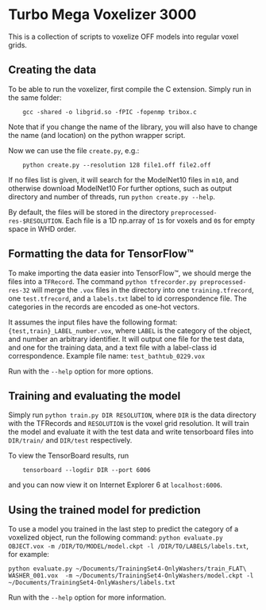 # Turbo Mega Voxelizer 3000

This is a collection of scripts to voxelize OFF models into regular voxel grids.

## Creating the data
To be able to run the voxelizer, first compile the C extension. Simply run in the same folder:

        gcc -shared -o libgrid.so -fPIC -fopenmp tribox.c

Note that if you change the name of the library, you will also have to change the name (and location) on the python wrapper script.

Now we can use the file `create.py`, e.g.:

        python create.py --resolution 128 file1.off file2.off

If no files list is given, it will search for the ModelNet10 files in `m10`, and otherwise download ModelNet10
For further options, such as output directory and number of threads, run `python create.py --help`.

By default, the files will be stored in the directory `preprocessed-res-$RESOLUTION`. Each file is a 1D np.array of `1`s for voxels and `0`s for empty space in WHD order.

## Formatting the data for TensorFlow™
To make importing the data easier into TensorFlow™, we should merge the files into a `TFRecord`. The command `python tfrecorder.py preprocessed-res-32` will merge the `.vox` files in the directory into one `training.tfrecord`, one `test.tfrecord`, and a `labels.txt` label to id correspondence file. The categories in the records are encoded as one-hot vectors.

It assumes the input files have the following format: `{test,train}_LABEL_number.vox`, where `LABEL` is the category of the object, and number an arbitrary identifier. It will output one file for the test data, and one for the training data, and a text file with a label-class id correspondence.
Example file name: `test_bathtub_0229.vox`

Run with the `--help` option for more options.


## Training and evaluating the model
Simply run `python train.py DIR RESOLUTION`, where `DIR` is the data directory with the TFRecords and `RESOLUTION` is the voxel grid resolution. It will train the model and evaluate it with the test data and write tensorboard files into `DIR/train/` and `DIR/test` respectively.

To view the TensorBoard results, run

        tensorboard --logdir DIR --port 6006

and you can now view it on Internet Explorer 6 at `localhost:6006`.


## Using the trained model for prediction
To use a model you trained in the last step to predict the category of a voxelized object, run the following command: `python evaluate.py OBJECT.vox -m /DIR/TO/MODEL/model.ckpt -l /DIR/TO/LABELS/labels.txt`, for example:

`python evaluate.py ~/Documents/TrainingSet4-OnlyWashers/train_FLAT\ WASHER_001.vox  -m ~/Documents/TrainingSet4-OnlyWashers/model.ckpt -l ~/Documents/TrainingSet4-OnlyWashers/labels.txt `

Run with the `--help` option for more information.
